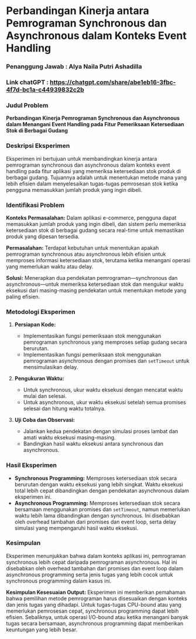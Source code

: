 # **Perbandingan Kinerja antara Pemrograman Synchronous dan Asynchronous dalam Konteks Event Handling**
### Penanggung Jawab : Alya Naila Putri Ashadilla
### Link chatGPT : https://chatgpt.com/share/abe1eb16-3fbc-4f7d-bc1a-c44939832c2b
### **Judul Problem**
**Perbandingan Kinerja Pemrograman Synchronous dan Asynchronous dalam Menangani Event Handling pada Fitur Pemeriksaan Ketersediaan Stok di Berbagai Gudang**

### **Deskripsi Eksperimen**
Eksperimen ini bertujuan untuk membandingkan kinerja antara pemrograman synchronous dan asynchronous dalam konteks event handling pada fitur aplikasi yang memeriksa ketersediaan stok produk di berbagai gudang. Tujuannya adalah untuk menentukan metode mana yang lebih efisien dalam menyelesaikan tugas-tugas pemrosesan stok ketika pengguna memasukkan jumlah produk yang ingin dibeli.

### **Identifikasi Problem**
**Konteks Permasalahan:**
Dalam aplikasi e-commerce, pengguna dapat memasukkan jumlah produk yang ingin dibeli, dan sistem perlu memeriksa ketersediaan stok di berbagai gudang secara real-time untuk memastikan produk yang dipesan tersedia.

**Permasalahan:**
Terdapat kebutuhan untuk menentukan apakah pemrograman synchronous atau asynchronous lebih efisien untuk memproses informasi ketersediaan stok, terutama ketika menangani operasi yang memerlukan waktu atau delay.

**Solusi:**
Menerapkan dua pendekatan pemrograman—synchronous dan asynchronous—untuk memeriksa ketersediaan stok dan mengukur waktu eksekusi dari masing-masing pendekatan untuk menentukan metode yang paling efisien.

### **Metodologi Eksperimen**
1. **Persiapan Kode:**
   - Implementasikan fungsi pemeriksaan stok menggunakan pemrograman synchronous yang memproses setiap gudang secara berurutan.
   - Implementasikan fungsi pemeriksaan stok menggunakan pemrograman asynchronous dengan promises dan `setTimeout` untuk mensimulasikan delay.

2. **Pengukuran Waktu:**
   - Untuk synchronous, ukur waktu eksekusi dengan mencatat waktu mulai dan selesai.
   - Untuk asynchronous, ukur waktu eksekusi setelah semua promises selesai dan hitung waktu totalnya.

3. **Uji Coba dan Observasi:**
   - Jalankan kedua pendekatan dengan simulasi proses lambat dan amati waktu eksekusi masing-masing.
   - Bandingkan hasil waktu eksekusi antara synchronous dan asynchronous.

### **Hasil Eksperimen**
- **Synchronous Programming:** Memproses ketersediaan stok secara berurutan dengan waktu eksekusi yang lebih singkat. Waktu eksekusi total lebih cepat dibandingkan dengan pendekatan asynchronous dalam eksperimen ini.
- **Asynchronous Programming:** Memproses ketersediaan stok secara bersamaan menggunakan promises dan `setTimeout`, namun memerlukan waktu lebih lama dibandingkan dengan synchronous. Ini disebabkan oleh overhead tambahan dari promises dan event loop, serta delay simulasi yang mempengaruhi hasil waktu eksekusi.

### **Kesimpulan**
Eksperimen menunjukkan bahwa dalam konteks aplikasi ini, pemrograman synchronous lebih cepat daripada pemrograman asynchronous. Hal ini disebabkan oleh overhead tambahan dari promises dan event loop dalam asynchronous programming serta jenis tugas yang lebih cocok untuk synchronous programming dalam kasus ini. 

**Kesimpulan Kesesuaian Output:**
Eksperimen ini memberikan pemahaman bahwa pemilihan metode pemrograman harus disesuaikan dengan konteks dan jenis tugas yang dihadapi. Untuk tugas-tugas CPU-bound atau yang memerlukan pemrosesan cepat, synchronous programming dapat lebih efisien. Sebaliknya, untuk operasi I/O-bound atau ketika menangani banyak tugas secara bersamaan, asynchronous programming dapat memberikan keuntungan yang lebih besar.
